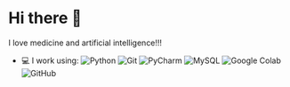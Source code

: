 # Hi there 👋

I love medicine and artificial intelligence!!!

- 💻 I work using:
  ![Python](https://img.shields.io/badge/-Python-white?style=plastic&logo=Python)
  ![Git](https://img.shields.io/badge/-Git-white?style=plastic&logo=git)
  ![PyCharm](https://img.shields.io/badge/-PyCharm-000000?style=plastic&logo=PyCharm)
  ![MySQL](https://img.shields.io/badge/-MySQL-white?style=plastic&logo=mysql)
  ![Google Colab](https://img.shields.io/badge/Google%20Colab-FFFFFF?style=plastic&logo=google-colab)
  ![GitHub](https://img.shields.io/badge/-GitHub-181717?style=plastic&logo=github)

